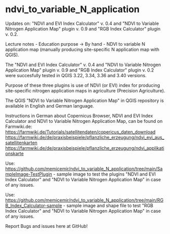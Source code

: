 # ndvi_to_variable_N_application
Updates on: "NDVI and EVI Index Calculator" v. 0.4 and "NDVI to Variable Nitrogen Application Map" plugin v. 0.9 and "RGB Index Calculator" plugin v. 0.2.

Lecture notes - Education purpose -> By hand - NDVI to variable N application map (manually producing site-specific N application map with QGIS).

The "NDVI and EVI Index Calculator" v. 0.4 and "NDVI to Variable Nitrogen Application Map" plugin v. 0.9 and "RGB Index Calculator" plugin v. 0.2 were succesfully tested in QGIS 3.22, 3.34, 3.36 and 3.40 versions.

Purpose of these three plugins is use of NDVI (or EVI) index for producing site-specific nitrogen application maps in agriculture (Precision Agriculture).

The QGIS "NDVI to Variable Nitrogen Application Map" in QGIS repository is available in English and German language.

Instructions in German about Copernicus Browser, NDVI and EVI Index Calculator and NDVI to Variable Nitrogen Application Map, can be found on Farmwiki.de:
https://farmwiki.de/Tutorials/satellitendaten/copericus_daten_download
https://farmwiki.de/de/praxisbeispiele/pflanzliche_erzeugung/ndvi_evi_aus_satellitenkarten
https://farmwiki.de/de/praxisbeispiele/pflanzliche_erzeugung/ndvi_applikationskarte

Use: https://github.com/memicemir/ndvi_to_variable_N_application/tree/main/SampleImage-TestPlugin - sample image to test the plugins "NDVI and EVI Index Calculator" and "NDVI to Variable Nitrogen Application Map" in case of any issues.

Use: https://github.com/memicemir/ndvi_to_variable_N_application/tree/main/RGB_Index_Calculator-sample - sample image and shape file to test "RGB Index Calculator" and "NDVI to Variable Nitrogen Application Map" in case of any issues.

Report Bugs and issues here at GitHub!
